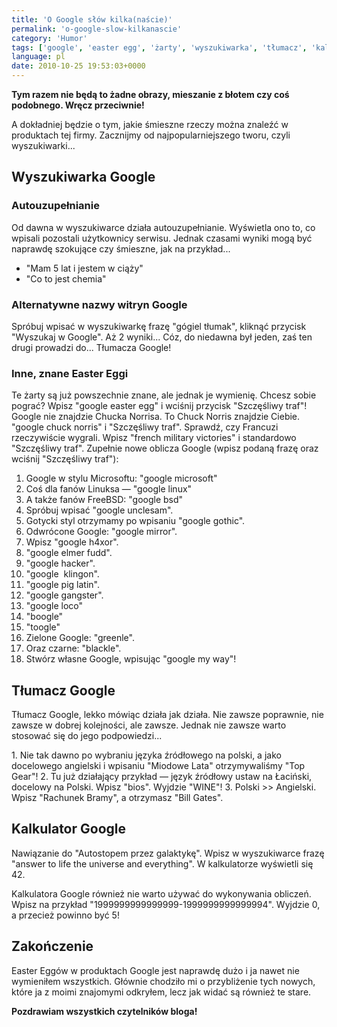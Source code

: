 ```yaml
---
title: 'O Google słów kilka(naście)'
permalink: 'o-google-slow-kilkanascie'
category: 'Humor'
tags: ['google', 'easter egg', 'żarty', 'wyszukiwarka', 'tłumacz', 'kalkulator']
language: pl
date: 2010-10-25 19:53:03+0000
---
```


**Tym razem nie będą to żadne obrazy, mieszanie z błotem czy coś podobnego. Wręcz przeciwnie!**

A dokładniej będzie o tym, jakie śmieszne rzeczy można znaleźć w produktach tej firmy. Zacznijmy od najpopularniejszego tworu, czyli wyszukiwarki...

## Wyszukiwarka Google

### Autouzupełnianie

Od dawna w wyszukiwarce działa autouzupełnianie. Wyświetla ono to, co wpisali pozostali użytkownicy serwisu. Jednak czasami wyniki mogą być naprawdę szokujące czy śmieszne, jak na przykład...
* "Mam 5 lat i jestem w ciąży"
* "Co to jest chemia"

### Alternatywne nazwy witryn Google

Spróbuj wpisać w wyszukiwarkę frazę "gógiel tłumak", kliknąć przycisk "Wyszukaj w Google". Aż 2 wyniki... Cóz, do niedawna był jeden, zaś ten drugi prowadzi do... Tłumacza Google!

### Inne, znane Easter Eggi

Te żarty są już powszechnie znane, ale jednak je wymienię.
Chcesz sobie pograć? Wpisz "google easter egg" i wciśnij przycisk "Szczęśliwy traf"!
Google nie znajdzie Chucka Norrisa. To Chuck Norris znajdzie Ciebie. "google chuck norris" i "Szczęśliwy traf".
Sprawdź, czy Francuzi rzeczywiście wygrali. Wpisz "french military victories" i standardowo "Szczęśliwy traf".
Zupełnie nowe oblicza Google (wpisz podaną frazę oraz wciśnij "Szczęśliwy traf"):
1. Google w stylu Microsoftu: "google microsoft"
2. Coś dla fanów Linuksa — "google linux"
3. A także fanów FreeBSD: "google bsd"
4. Spróbuj wpisać "google unclesam".
5. Gotycki styl otrzymamy po wpisaniu "google gothic".
6. Odwrócone Google: "google mirror".
7. Wpisz "google h4xor".
8. "google elmer fudd".
9. "google hacker".
10. "google  klingon".
11. "google pig latin".
12. "google gangster".
13. "google loco"
14. "boogle"
15. "toogle"
16. Zielone Google: "greenle".
17. Oraz czarne: "blackle".
18. Stwórz własne Google, wpisując "google my way"!

## Tłumacz Google

Tłumacz Google, lekko mówiąc działa jak działa. Nie zawsze poprawnie, nie zawsze w dobrej kolejności, ale zawsze. Jednak nie zawsze warto stosować się do jego podpowiedzi...

1\. Nie tak dawno po wybraniu języka źródłowego na polski, a jako docelowego angielski i wpisaniu "Miodowe Lata" otrzymywaliśmy "Top Gear"!
2. Tu już działający przykład — język źródłowy ustaw na Łaciński, docelowy na Polski. Wpisz "bios". Wyjdzie "WINE"!
3. Polski \>\> Angielski. Wpisz "Rachunek Bramy", a otrzymasz "Bill Gates".

## Kalkulator Google

Nawiązanie do "Autostopem przez galaktykę". Wpisz w wyszukiwarce frazę "answer to life the universe and everything". W kalkulatorze wyświetli się 42.

Kalkulatora Google również nie warto używać do wykonywania obliczeń. Wpisz na przykład "1999999999999999-1999999999999994". Wyjdzie 0, a przecież powinno być 5!

## Zakończenie

Easter Eggów w produktach Google jest naprawdę dużo i ja nawet nie wymieniłem wszystkich. Głównie chodziło mi o przybliżenie tych nowych, które ja z moimi znajomymi odkryłem, lecz jak widać są również te stare.

**Pozdrawiam wszystkich czytelników bloga!**
